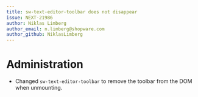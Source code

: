 ```yaml
---
title: sw-text-editor-toolbar does not disappear
issue: NEXT-21986
author: Niklas Limberg
author_email: n.limberg@shopware.com
author_github: NiklasLimberg
---
```

# Administration
* Changed `sw-text-editor-toolbar` to remove the toolbar from the DOM when unmounting.
